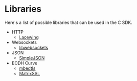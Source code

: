 # Libraries
Here's a list of possible libraries that can be used in the C SDK.
- HTTP
  - [Lacewing](https://github.com/udp/lacewing)
- Websockets
  - [libwebsockets](https://github.com/warmcat/libwebsockets)
- JSON
  - [SimpleJSON](https://github.com/MJPA/SimpleJSON)
- ECDH Curve
  - [mbedtls](https://github.com/ARMmbed/mbedtls)
  - [MatrixSSL](http://www.matrixssl.org/)